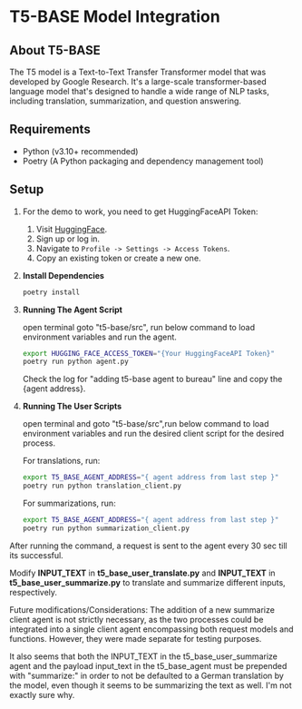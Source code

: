 # T5-BASE Model Integration

## **About T5-BASE**

The T5 model is a Text-to-Text Transfer Transformer model that was developed by Google Research. It's a large-scale transformer-based language model that's designed to handle a wide range of NLP tasks, including translation, summarization, and question answering.

## Requirements

- Python (v3.10+ recommended)
- Poetry (A Python packaging and dependency management tool)

## Setup

1. For the demo to work, you need to get HuggingFaceAPI Token:

    1. Visit [HuggingFace](https://huggingface.co/).
    2. Sign up or log in.
    3. Navigate to `Profile -> Settings -> Access Tokens`.
    4. Copy an existing token or create a new one.

2. **Install Dependencies**

    ```bash
    poetry install
    ```

3.  **Running The Agent Script**

    open terminal goto "t5-base/src", run below command to load environment variables and run the agent.

    ```bash
    export HUGGING_FACE_ACCESS_TOKEN="{Your HuggingFaceAPI Token}"
    poetry run python agent.py
    ```

    Check the log for "adding t5-base agent to bureau" line and copy the {agent address}.

4.  **Running The User Scripts**

    open terminal and goto "t5-base/src",run below command to load environment variables and run the desired client script for the desired process.

    For translations, run:
    ```bash
    export T5_BASE_AGENT_ADDRESS="{ agent address from last step }"
    poetry run python translation_client.py
    ```
    
    For summarizations, run:
    ```bash
    export T5_BASE_AGENT_ADDRESS="{ agent address from last step }"
    poetry run python summarization_client.py
    ```

After running the command, a request is sent to the agent every 30 sec till its successful.

Modify **INPUT_TEXT** in **t5_base_user_translate.py** and **INPUT_TEXT** in **t5_base_user_summarize.py** to translate and summarize different inputs, respectively.

Future modifications/Considerations:
The addition of a new summarize client agent is not strictly necessary, as the two processes could be integrated into a single client agent encompassing both request models and functions. However, they were made separate for testing purposes.

It also seems that both the INPUT_TEXT in the t5_base_user_summarize agent and the payload input_text in the t5_base_agent must be prepended with "summarize:" in order to not be defaulted to a German translation by the model, even though it seems to be summarizing the text as well. I'm not exactly sure why.